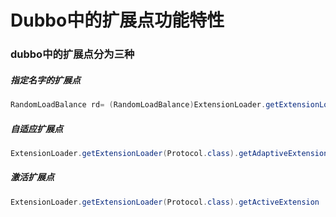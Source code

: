 # Dubbo中的扩展点功能特性

### dubbo中的扩展点分为三种

##### 指定名字的扩展点

```java
RandomLoadBalance rd= (RandomLoadBalance)ExtensionLoader.getExtensionLoader(Loadbalance.class).getExtension("random");
```

##### 自适应扩展点

```java
ExtensionLoader.getExtensionLoader(Protocol.class).getAdaptiveExtension();
```

##### 激活扩展点

```java
ExtensionLoader.getExtensionLoader(Protocol.class).getActiveExtension
```



